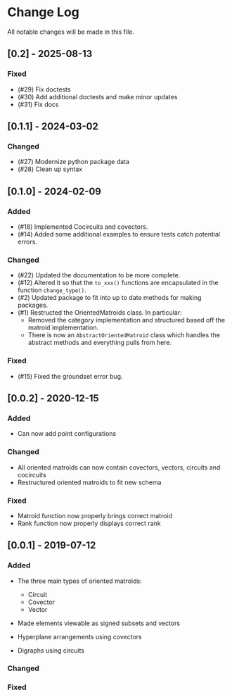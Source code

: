 # Change Log

All notable changes will be made in this file.

## [0.2] - 2025-08-13

### Fixed

- (#29) Fix doctests
- (#30) Add additional doctests and make minor updates
- (#31) Fix docs

## [0.1.1] - 2024-03-02

### Changed

- (#27) Modernize python package data
- (#28) Clean up syntax

## [0.1.0] - 2024-02-09

### Added

- (#18) Implemented Cocircuits and covectors.
- (#14) Added some additional examples to ensure tests catch potential errors.

### Changed

- (#22) Updated the documentation to be more complete.
- (#12) Altered it so that the `to_xxx()` functions are encapsulated in the function `change_type()`.
- (#2) Updated package to fit into up to date methods for making packages.
- (#1) Restructed the OrientedMatroids class. In particular:
    - Removed the category implementation and structured based off the matroid implementation.
    - There is now an `AbstractOrientedMatroid` class which handles the abstract methods and everything pulls from here.

### Fixed

- (#15) Fixed the groundset error bug.


## [0.0.2] - 2020-12-15

### Added

- Can now add point configurations

### Changed

- All oriented matroids can now contain covectors, vectors, circuits and cocircuits
- Restructured oriented matroids to fit new schema

### Fixed

- Matroid function now properly brings correct matroid
- Rank function now properly displays correct rank

## [0.0.1] - 2019-07-12

### Added

- The three main types of oriented matroids:

    - Circuit
    - Covector
    - Vector

- Made elements viewable as signed subsets and vectors
- Hyperplane arrangements using covectors
- Digraphs using circuits

### Changed

### Fixed
